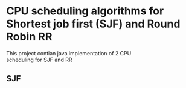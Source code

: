 # CPU scheduling algorithms for Shortest job first (SJF) and Round Robin RR
This project contian java implementation of 2 CPU scheduling for SJF and RR
## SJF
